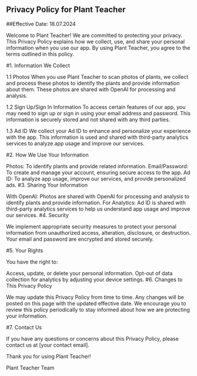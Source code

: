 ## Privacy Policy for Plant Teacher

##Effective Date: 18.07.2024

Welcome to Plant Teacher! We are committed to protecting your privacy. This Privacy Policy explains how we collect, use, and share your personal information when you use our app. By using Plant Teacher, you agree to the terms outlined in this policy.

#1. Information We Collect

1.1 Photos
When you use Plant Teacher to scan photos of plants, we collect and process these photos to identify the plants and provide information about them. These photos are shared with OpenAI for processing and analysis.

1.2 Sign Up/Sign In Information
To access certain features of our app, you may need to sign up or sign in using your email address and password. This information is securely stored and not shared with any third parties.

1.3 Ad ID
We collect your Ad ID to enhance and personalize your experience with the app. This information is used and shared with third-party analytics services to analyze app usage and improve our services.

#2. How We Use Your Information

Photos: To identify plants and provide related information.
Email/Password: To create and manage your account, ensuring secure access to the app.
Ad ID: To analyze app usage, improve our services, and provide personalized ads.
#3. Sharing Your Information

With OpenAI: Photos are shared with OpenAI for processing and analysis to identify plants and provide information.
For Analytics: Ad ID is shared with third-party analytics services to help us understand app usage and improve our services.
#4. Security

We implement appropriate security measures to protect your personal information from unauthorized access, alteration, disclosure, or destruction. Your email and password are encrypted and stored securely.

#5. Your Rights

You have the right to:

Access, update, or delete your personal information.
Opt-out of data collection for analytics by adjusting your device settings.
#6. Changes to This Privacy Policy

We may update this Privacy Policy from time to time. Any changes will be posted on this page with the updated effective date. We encourage you to review this policy periodically to stay informed about how we are protecting your information.

#7. Contact Us

If you have any questions or concerns about this Privacy Policy, please contact us at [your contact email].

Thank you for using Plant Teacher!

Plant Teacher Team
